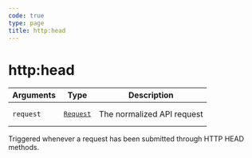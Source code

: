 ```yaml
---
code: true
type: page
title: http:head
---
```


# http:head

<SinceBadge version="1.2.0" />

| Arguments | Type                                                           | Description                |
| --------- | -------------------------------------------------------------- | -------------------------- |
| `request` | <pre><a href=/core/1/plugins/constructors/request>Request</a></pre> | The normalized API request |

Triggered whenever a request has been submitted through HTTP HEAD methods.
